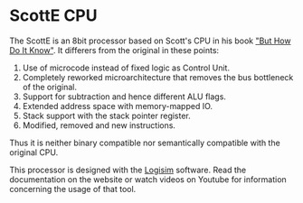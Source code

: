 ScottE CPU
==========

The ScottE is an 8bit processor based on Scott's CPU in his book
["But How Do It Know"](http://buthowdoitknow.com). It differers from the original in these points:

1. Use of microcode instead of fixed logic as Control Unit.
2. Completely reworked microarchitecture that removes the bus bottleneck of the original.
2. Support for subtraction and hence different ALU flags.
3. Extended address space with memory-mapped IO.
4. Stack support with the stack pointer register.
5. Modified, removed and new instructions.

Thus it is neither binary compatible nor semantically compatible with the original CPU.

This processor is designed with the [Logisim](http://www.cburch.com/logisim) software. Read the
documentation on the website or watch videos on Youtube for information concerning the usage of
that tool.
